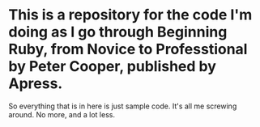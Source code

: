 # This is a repository for the code I'm doing as I go through Beginning Ruby, from Novice to Professtional by Peter Cooper, published by Apress.

So everything that is in here is just sample code. It's all me screwing around. No more, and a lot less. 
